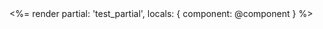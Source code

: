 <turbo-frame id="targ">
  <%= render partial: 'test_partial', locals: { component: @component } %>
</turbo-frame>
